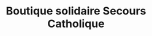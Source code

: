 ---
title: "Boutique solidaire Secours Catholique"
url: /amou/boutique-solidaire-secours-catholique/
shop: Gebrauchtwaren
---